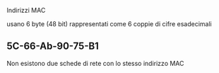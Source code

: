 Indirizzi MAC

usano 6 byte (48 bit) rappresentati come 6 coppie di cifre esadecimali 

## 5C-66-Ab-90-75-B1

Non esistono due schede di rete con lo stesso indirizzo MAC
